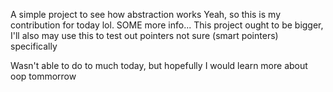 A simple project to see how abstraction works
Yeah, so this is my contribution for today lol.
SOME more info... This project ought to be bigger, I'll also may use this to test out pointers not sure (smart pointers) specifically

Wasn't able to do to much today, but hopefully I would learn more about oop tommorrow
